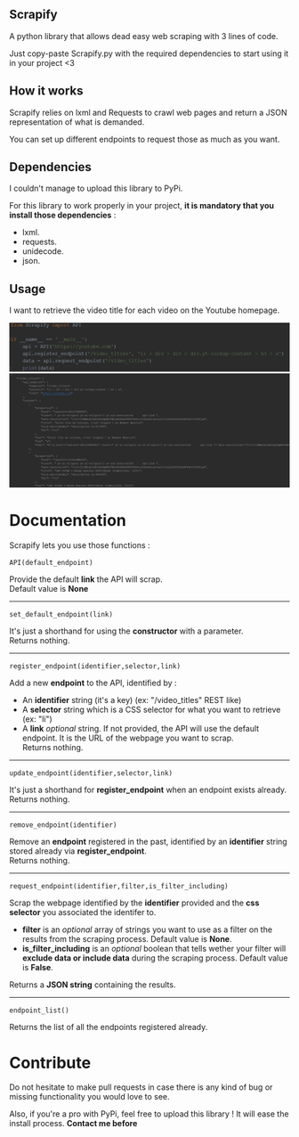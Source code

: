 
## Scrapify

A python library that allows dead easy web scraping with 3 lines of code.

Just copy-paste Scrapify.py with the required dependencies to start using it in your project <3

## How it works

Scrapify relies on lxml and Requests to crawl web pages and return a JSON representation of what is demanded.

You can set up different endpoints to request those as much as you want.

## Dependencies

I couldn't manage to upload this library to PyPi. <br />

For this library to work properly in your project, **it is mandatory that you install those dependencies** :
 - lxml.
 - requests.
 - unidecode.
 - json.

## Usage 

I want to retrieve the video title for each video on the Youtube homepage.

<img src="usage.png" />
<img src="result.png" />

# Documentation

Scrapify lets you use those functions : <br />

	API(default_endpoint)
	
Provide the default **link** the API will scrap. <br /> Default value is **None**
	


----------


    set_default_endpoint(link)

It's just a shorthand for using the **constructor** with a parameter. <br />
Returns nothing.

----------

    register_endpoint(identifier,selector,link)

Add a new **endpoint** to the API, identified by :

 - An **identifier** string (it's a key) (ex: "/video_titles" REST like)
 - A **selector** string which is a CSS selector for what you want to retrieve (ex: "li")
 - A **link** *optional* string. If not provided, the API will use the default endpoint.  It is the URL of the webpage you want to scrap.<br />
Returns nothing.


----------


	update_endpoint(identifier,selector,link)

It's just a shorthand for **register_endpoint** when an endpoint exists already. <br />
Returns nothing.


----------


    remove_endpoint(identifier)

Remove an **endpoint** registered in the past, identified by an **identifier** string stored already via **register_endpoint**. <br /> Returns nothing.


----------


    request_endpoint(identifier,filter,is_filter_including)

Scrap the webpage identified by the **identifier** provided and the **css selector** you associated the identifer to.

- **filter** is an *optional* array of strings you want to use as a filter on the results from the scraping process. Default value is **None**.
- **is_filter_including** is an *optional* boolean that tells wether your filter will **exclude data or include data** during the scraping process.  Default value is **False**.

Returns a **JSON string** containing the results.


----------


	
	endpoint_list()
Returns the list of all the endpoints registered already.


# Contribute

Do not hesitate to make pull requests in case there is any kind of bug or missing functionality you would love to see.

Also, if you're a pro with PyPi, feel free to upload this library ! It will ease the install process.  **Contact me before**
